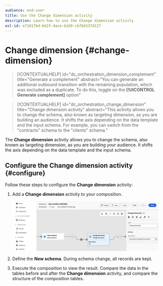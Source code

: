 ```yaml
---
audience: end-user
title: Use the Change dimension activity
description: Learn how to use the Change dimension activity
exl-id: e71017bd-6d2f-4ace-b2d9-cbfbb537d127
---
```

# Change dimension {#change-dimension}
 
>[!CONTEXTUALHELP]
>id="dc_orchestration_dimension_complement"
>title="Generate a complement"
>abstract="You can generate an additional outbound transition with the remaining population, which was excluded as a duplicate. To do this, toggle on the **[!UICONTROL Generate complement]** option"

>[!CONTEXTUALHELP]
>id="dc_orchestration_change_dimension"
>title="Change dimension activity"
>abstract="This activity allows you to change the schema, also known as targeting dimension, as you are building an audience. It shifts the axis depending on the data template and the input schema. For example, you can switch from the "contracts" schema to the "clients" schema."

The **Change dimension** activity allows you to change the schema, also known as targeting dimension, as you are building your audience. It shifts the axis depending on the data template and the input schema.

## Configure the Change dimension activity {#configure}

Follow these steps to configure the **Change dimension** activity:

1. Add a **Change dimension** activity to your composition.

    ![](../assets/change-dimension.png)

1. Define the **New schema**. During schema change, all records are kept. 

1. Execute the composition to view the result. Compare the data in the tables before and after the **Change dimension** activity, and compare the structure of the composition tables.

<!--
## Example {#example}

In this example, we want to send an SMS delivery to all the profiles who have made a purchase. To do this, we first use a **[!UICONTROL Build audience]** activity linked to a custom "Purchase" targeting dimension to target all purchases that occurred.

We then use a **[!UICONTROL Change dimension]** activity to switch the workflow targeting dimension to "Recipients". This allows us to be able to target the recipients who match the query.
-->

